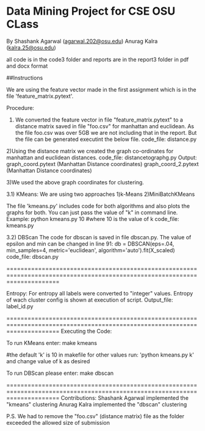 Data Mining Project for CSE OSU CLass
===========
By
Shashank Agarwal (agarwal.202@osu.edu)
Anurag Kalra (kalra.25@osu.edu)

all code is in the code3 folder and reports are in the report3 folder in pdf and docx format

##Instructions

We are using the feature vector made in the first assignment which is in the file 'feature_matrix.pytext'. 

Procedure:
1) We converted the feature vector in file "feature_matrix.pytext" to a distance matrix saved in file "foo.csv" for manhattan and euclidean.
As the file foo.csv was over 5GB we are not including that in the report. But the file can be generated executint the below file.
code_file: distance.py

2)Using the distance matrix we created the graph co-ordinates for manhattan and euclidean distances.
code_file: distancetographg.py
Output:
	graph_coord.pytext (Manhattan Distance coordinates)
	graph_coord_2.pytext  (Manhattan Distance coordinates)

3)We used the above graph coordinates for clustering.

3.1) KMeans:
	We are using two approaches
	1)k-Means 
	2)MiniBatchKMeans

The file 'kmeans.py' includes code for both algorithms and also plots the graphs for both. You can just pass the value of "k" in command line.
Example: python kmeans.py 10 #where 10 is the value of k
code_file: kmeans.py

3.2) DBScan
The code for dbscan is saved in file dbscan.py. The value of epsilon and min can be changed in line 91:
db = DBSCAN(eps=.04, min_samples=4, metric='euclidean', algorithm='auto').fit(X_scaled)
code_file: dbscan.py

===========================================================================================================================

Entropy:
For entropy all labels were converted to "integer" values. Entropy of wach cluster config is shown at execution of script.
Output_file: label_id.py

===========================================================================================================================
Executing the Code:

To run KMeans enter:
	make kmeans

#the default 'k' is 10 in makefile for other values run: 'python kmeans.py k' and change value of k as desired

To run DBScan please enter:
	make dbscan

===========================================================================================================================
Contributions:
Shashank Agarwal implemented the "kmeans" clustering
Anurag Kalra implemented the "dbscan" clustering

P.S. We had to remove the "foo.csv" (distance matrix) file as the folder exceeded the allowed size of submission






